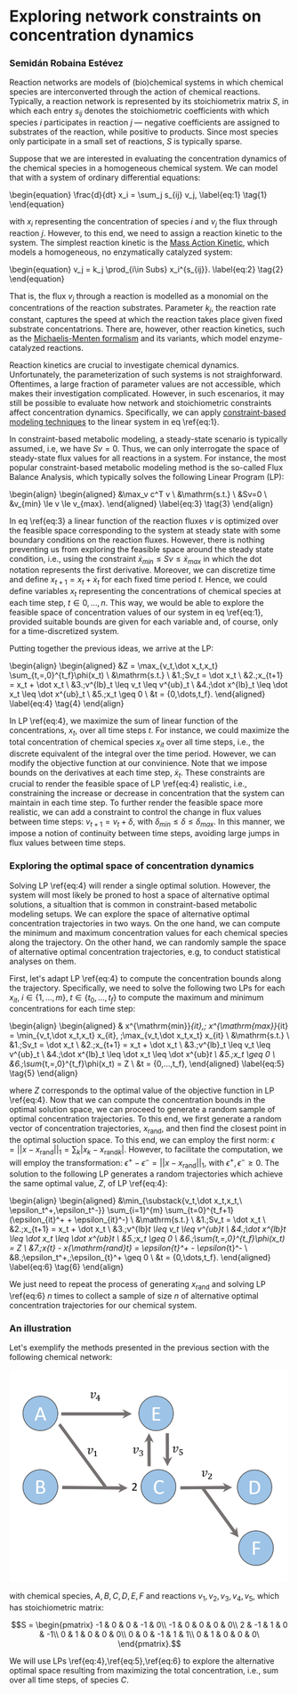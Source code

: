 # Exploring network constraints on concentration dynamics

### Semidán Robaina Estévez

Reaction networks are models of (bio)chemical systems in which chemical species are interconverted through the action of chemical reactions. Typically, a reaction network is represented by its stoichiometrix matrix $S$, in which each entry $s_{ij}$ denotes the stoichiometric coefficients with which species $i$ participates in reaction $j$ &mdash; negative coefficients are assigned to substrates of the reaction, while positive to products. Since most species only participate in a small set of reactions, $S$ is typically sparse.

Suppose that we are interested in evaluating the concentration dynamics of the chemical species in a homogeneous chemical system. We can model that with a system of ordinary differential equations:

\begin{equation}
  \frac{d}{dt} x_i = \sum_j s_{ij} v_j,
\label{eq:1}
\tag{1}
\end{equation}

with $x_i$ representing the concentration of species $i$ and $v_j$ the flux through reaction $j$. However, to this end, we need to assign a reaction kinetic to the system. The simplest reaction kinetic is the [Mass Action Kinetic](https://en.wikipedia.org/wiki/Law_of_mass_action), which models a homogeneous, no enzymatically catalyzed system:

\begin{equation}
  v_j = k_j \prod_{i\in Subs} x_i^{s_{ij}}.
  \label{eq:2}
  \tag{2}
\end{equation}

That is, the flux $v_j$ through a reaction is modelled as a monomial on the concentrations of the reaction substrates. Parameter $k_j$, the reaction rate constant, captures the speed at which the reaction takes place given fixed substrate concentatrions. There are, however, other reaction kinetics, such as the [Michaelis-Menten formalism](https://en.wikipedia.org/wiki/Michaelis%E2%80%93Menten_kinetics) and its variants, which model enzyme-catalyzed reactions.

Reaction kinetics are crucial to investigate chemical dynamics. Unfortunately, the parameterization of such systems is not straighforward. Oftentimes, a large fraction of parameter values are not accessible, which makes their investigation complicated. However, in such escenarios, it may still be possible to evaluate how network and stoichiometric constraints affect concentration dynamics. Specifically, we can apply [constraint-based modeling techniques](https://en.wikipedia.org/wiki/Metabolic_network_modelling) to the linear system in eq \ref{eq:1}.

In constraint-based metabolic modeling, a steady-state scenario is typically assumed, i.e, we have $Sv=0$. Thus, we can only interrogate the space of steady-state flux values for all reactions in a system. For instance, the most popular constraint-based metabolic modeling method is the so-called Flux Balance Analysis, which typically solves the following Linear Program (LP):

\begin{align}
  \begin{aligned}
    &\max_v c^T v
    \\
    &\mathrm{s.t.}
    \\
    &Sv=0
    \\
    &v_{min} \le v \le v_{max}.
  \end{aligned}
\label{eq:3}
\tag{3}
\end{align}

In eq \ref{eq:3} a linear function of the reaction fluxes $v$ is optimized over the feasible space corresponding to the system at steady state with some boundary conditions on the reaction fluxes. However, there is nothing preventing us from exploring the feasible space around the steady state condition, i.e., using the constraint $\dot x_{min} \le Sv \le \dot x_{max}$ in which the dot notation represents the first derivative. Moreover, we can discretize time and define $x_{t+1} = x_t + \dot x_t$ for each fixed time period $t$. Hence, we could define variables $x_t$ representing the concentrations of chemical species at each time step, $t \in {0,\dots,n}$. This way, we would be able to explore the feasible space of concentration values of our system in eq \ref{eq:1}, provided suitable bounds are given for each variable and, of course, only for a time-discretized system.

Putting together the previous ideas, we arrive at the LP:

\begin{align}
  \begin{aligned}
    &Z = \max_{v_t,\dot x_t,x_t} \sum_{t\,=\,0}^{t_f}\phi(x_t)
    \\
    &\mathrm{s.t.}
    \\
    &1.\;Sv_t = \dot x_t
    \\
    &2.\;x_{t+1} = x_t + \dot x_t
    \\
    &3.\;v^{lb}_t \leq v_t \leq v^{ub}_t
    \\
    &4.\;\dot x^{lb}_t \leq \dot x_t \leq \dot x^{ub}_t
    \\
    &5.\;x_t \geq 0
    \\
    &t = \{0,\dots,t_f\}.
  \end{aligned}
  \label{eq:4}
  \tag{4}
\end{align}

In LP \ref{eq:4}, we maximize the sum of linear function of the concentrations, $x_t$, over all time steps $t$. For instance, we could maximize the total concentration of chemical species $x_{it}$ over all time steps, i.e., the discrete equivalent of the integral over the time period. However, we can modify the objective function at our convinience. Note that we impose bounds on the derivatives at each time step, $\dot x_t$. These constraints are crucial to render the feasible space of LP \ref{eq:4} realistic, i.e., constraining the increase or decrease in concentration that the system can maintain in each time step. To further render the feasible space more realistic, we can add a constraint to control the change in flux values between time steps: $v_{t + 1} = v_t + \delta$, with $\delta_{min} \leq \delta \leq \delta_{max}$. In this manner, we impose a notion of continuity between time steps, avoiding large jumps in flux values between time steps.

### Exploring the optimal space of concentration dynamics
Solving LP \ref{eq:4} will render a single optimal solution. However, the system will most likely be proned to host a space of alternative optimal solutions, a situaltion that is common in constraint-based metabolic modeling setups. We can explore the space of alternative optimal concentration trajectories in two ways. On the one hand, we can compute the minimum and maximum concentration values for each chemical species along the trajectory. On the other hand, we can randomly sample the space of alternative optimal concentration trajectories, e.g, to conduct statistical analyses on them.

First, let's adapt LP \ref{eq:4} to compute the concentration bounds along the trajectory. Specifically, we need to solve the following two LPs for each $x_{it},\;i\in \{1,\dots,m\},\;t\in\{t_0,\dots,t_f\}$ to compute the maximum and minimum concentrations for each time step:

\begin{align}
  \begin{aligned}
    & x^{\mathrm{min}}_{it},\; x^{\mathrm{max}}_{it} = \min_{v_t,\dot x_t,x_t} x_{it}, \;\max_{v_t,\dot x_t,x_t} x_{it}
    \\
    &\mathrm{s.t.}
    \\
    &1.\;Sv_t = \dot x_t
    \\
    &2.\;x_{t+1} = x_t + \dot x_t
    \\
    &3.\;v^{lb}_t \leq v_t \leq v^{ub}_t
    \\
    &4.\;\dot x^{lb}_t \leq \dot x_t \leq \dot x^{ub}_t
    \\
    &5.\;x_t \geq 0
    \\
    &6.\;\sum_{t\,=\,0}^{t_f}\phi(x_t) = Z
    \\
    &t = \{0,...,t_f\},
  \end{aligned}
  \label{eq:5}
  \tag{5}
\end{align}

where $Z$ corresponds to the optimal value of the objective function in LP \ref{eq:4}. Now that we can compute the concentration bounds in the optimal solution space, we can proceed to generate a random sample of optimal concentration trajectories. To this end, we first generate a random vector of concentration trajectories, $x_{\mathrm{rand}}$, and then find the closest point in the optimal soluction space. To this end, we can employ the first norm: $\epsilon = ||x - x_{\mathrm{rand}}||_1 = \sum_k |x_k - x_{\mathrm{rand}k}|$. However, to facilitate the computation, we will employ the transformation: $\epsilon^+ - \epsilon^- = ||x - x_{\mathrm{rand}}||_1$, with $\epsilon^+, \epsilon^- \ge 0$. The solution to the following LP generates a random trajectories which achieve the same optimal value, $Z$, of LP \ref{eq:4}:

\begin{align}
  \begin{aligned}
  &\min_{\substack{v_t,\dot x_t,x_t,\\ \epsilon_t^+,\epsilon_t^-}} \sum_{i=1}^{m} \sum_{t=0}^{t_f+1} (\epsilon_{it}^+ + \epsilon_{it}^-)
  \\
  &\mathrm{s.t.}
  \\
  &1.\;Sv_t = \dot x_t
  \\
  &2.\;x_{t+1} = x_t + \dot x_t
  \\
  &3.\;v^{lb}_t \leq v_t \leq v^{ub}_t
  \\
  &4.\;\dot x^{lb}_t \leq \dot x_t \leq \dot x^{ub}_t
  \\
  &5.\;x_t \geq 0
  \\
  &6.\;\sum_{t\,=\,0}^{t_f}\phi(x_t) = Z
  \\
  &7.\;x_{t} - x_{\mathrm{rand}_t} = \epsilon_{t}^+ - \epsilon_{t}^-
  \\
  &8.\;\epsilon_t^+,\;\epsilon_{t}^+ \geq 0
  \\
  &t = \{0,\dots,t_f\}.
  \end{aligned}
  \label{eq:6}
  \tag{6}
\end{align}

We just need to repeat the process of generating $x_{\mathrm{rand}}$ and solving LP \ref{eq:6} $n$ times to collect a sample of size $n$ of alternative optimal concentration trajectories for our chemical system.

### An illustration
Let's exemplify the methods presented in the previous section with the following chemical network:

<img alt="Fig1" src="fig1.png" style="max-width:500px;"/>

with chemical species, $A,B,C,D,E,F$ and reactions $v_1,v_2,v_3,v_4,v_5$, which has stoichiometric matrix:

$$S =
\begin{pmatrix}
    -1 &  0 &  0 & -1 &  0\\
    -1 &  0 &  0 &  0 &  0\\
    2 & -1 &  1 &  0 & -1\\
    0 &  1 &  0 &  0 &  0\\
    0 &  0 & -1 &  1 &  1\\
    0 &  1 &  0 &  0 &  0\
\end{pmatrix}.$$

We will use LPs \ref{eq:4},\ref{eq:5},\ref{eq:6} to explore the alternative optimal space resulting from maximizing the total concentration, i.e., sum over all time steps, of species $C$.
